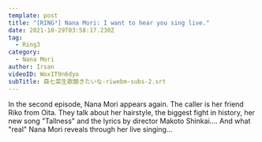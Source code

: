 ```yaml
---
template: post
title: "[RING³] Nana Mori: I want to hear you sing live."
date: 2021-10-29T03:58:17.230Z
tag:
  - Ring3
category:
  - Nana Mori
author: Irsan
videoID: WoxIT9n6dyo
subTitle: 森七菜生歌聴きたいな-riwebm-subs-2.srt
---
```

In the second episode, Nana Mori appears again. The caller is her friend Riko from Oita. They talk about her hairstyle, the biggest fight in history, her new song "Tallness" and the lyrics by director Makoto Shinkai.... And what "real" Nana Mori reveals through her live singing...